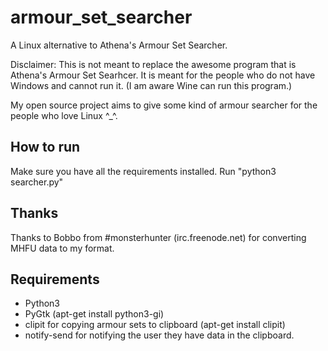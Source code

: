 # armour_set_searcher
A Linux alternative to Athena's Armour Set Searcher.

Disclaimer: This is not meant to replace the awesome program that is Athena's Armour Set Searhcer. It is meant for the people who do not have Windows and cannot run it. (I am aware Wine can run this program.)

My open source project aims to give some kind of armour searcher for the people who love Linux ^_^.
## How to run

Make sure you have all the requirements installed.
Run "python3 searcher.py"

## Thanks

Thanks to Bobbo from #monsterhunter (irc.freenode.net) for converting MHFU data to my format.

## Requirements

- Python3
- PyGtk (apt-get install python3-gi)
- clipit for copying armour sets to clipboard (apt-get install clipit)
- notify-send for notifying the user they have data in the clipboard.
